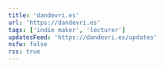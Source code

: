 ```yaml
---
title: 'dandevri.es'
url: 'https://dandevri.es'
tags: ['indie maker', 'lecturer']
updatesFeed: 'https://dandevri.es/updates'
nsfw: false
rss: true
---
```

